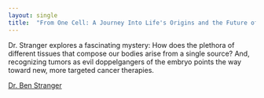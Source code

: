 ```yaml
---
layout: single
title:  "From One Cell: A Journey Into Life's Origins and the Future of Medicine"
---
```

Dr. Stranger explores a fascinating mystery: How does the plethora of different tissues that compose our bodies arise from a single source? And, recognizing tumors as evil doppelgangers of the embryo points the way toward new, more targeted cancer therapies. 

[Dr. Ben Stranger](https://www.barnesandnoble.com/w/from-one-cell-ben-stanger/1142243329)
